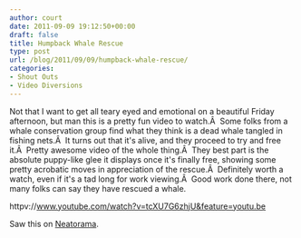 ```yaml
---
author: court
date: 2011-09-09 19:12:50+00:00
draft: false
title: Humpback Whale Rescue
type: post
url: /blog/2011/09/09/humpback-whale-rescue/
categories:
- Shout Outs
- Video Diversions
---
```


Not that I want to get all teary eyed and emotional on a beautiful Friday afternoon, but man this is a pretty fun video to watch.Â  Some folks from a whale conservation group find what they think is a dead whale tangled in fishing nets.Â  It turns out that it's alive, and they proceed to try and free it.Â  Pretty awesome video of the whole thing.Â  They best part is the absolute puppy-like glee it displays once it's finally free, showing some pretty acrobatic moves in appreciation of the rescue.Â  Definitely worth a watch, even if it's a tad long for work viewing.Â  Good work done there, not many folks can say they have rescued a whale.

httpv://www.youtube.com/watch?v=tcXU7G6zhjU&feature=youtu.be

Saw this on [Neatorama](http://www.neatorama.com/2011/09/07/whale-rescue-caught-on-tape/).
